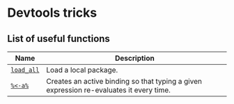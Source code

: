 # Devtools tricks

List of useful functions
------------------

| Name | Description |
| ---- | ---- |
| [`load_all`](https://github.com/hadley/devtools/blob/master/R/load.r#L85) | Load a local package. |
| [`%<-a%`](https://github.com/hadley/pryr/blob/master/R/assign-active.r#L21) | Creates an active binding so that typing a given expression re-evaluates it every time. |

